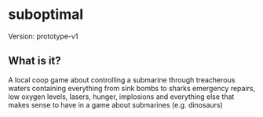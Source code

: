 # suboptimal

Version: prototype-v1

## What is it?

A local coop game about controlling a submarine through treacherous waters containing everything from sink bombs to sharks emergency repairs, low oxygen levels, lasers, hunger, implosions and everything else that makes sense to have in a game about submarines (e.g. dinosaurs)